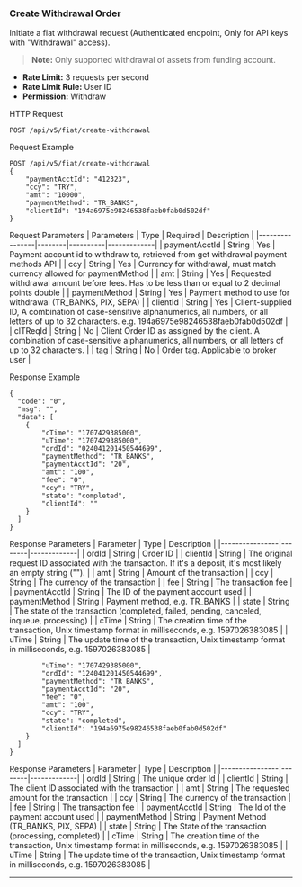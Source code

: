 ### Create Withdrawal Order

Initiate a fiat withdrawal request (Authenticated endpoint, Only for API keys with "Withdrawal" access).

> **Note:** Only supported withdrawal of assets from funding account.

- **Rate Limit:** 3 requests per second
- **Rate Limit Rule:** User ID
- **Permission:** Withdraw

HTTP Request
```
POST /api/v5/fiat/create-withdrawal
```

Request Example
```
POST /api/v5/fiat/create-withdrawal
{
    "paymentAcctId": "412323",
    "ccy": "TRY",
    "amt": "10000",
    "paymentMethod": "TR_BANKS",
    "clientId": "194a6975e98246538faeb0fab0d502df"
}
```

Request Parameters
| Parameters     | Type   | Required | Description |
|----------------|--------|----------|-------------|
| paymentAcctId  | String | Yes      | Payment account id to withdraw to, retrieved from get withdrawal payment methods API |
| ccy            | String | Yes      | Currency for withdrawal, must match currency allowed for paymentMethod |
| amt            | String | Yes      | Requested withdrawal amount before fees. Has to be less than or equal to 2 decimal points double |
| paymentMethod  | String | Yes      | Payment method to use for withdrawal (TR_BANKS, PIX, SEPA) |
| clientId       | String | Yes      | Client-supplied ID, A combination of case-sensitive alphanumerics, all numbers, or all letters of up to 32 characters. e.g. 194a6975e98246538faeb0fab0d502df |
| clTReqId       | String | No       | Client Order ID as assigned by the client. A combination of case-sensitive alphanumerics, all numbers, or all letters of up to 32 characters. |
| tag            | String | No       | Order tag. Applicable to broker user |

Response Example
```
{
  "code": "0",
  "msg": "",
  "data": [
    {
        "cTime": "1707429385000",
        "uTime": "1707429385000",
        "ordId": "024041201450544699",
        "paymentMethod": "TR_BANKS",
        "paymentAcctId": "20",
        "amt": "100",
        "fee": "0",
        "ccy": "TRY",
        "state": "completed",
        "clientId": ""
    }
  ]
}
```

Response Parameters
| Parameter      | Type   | Description |
|----------------|--------|-------------|
| ordId          | String | Order ID |
| clientId       | String | The original request ID associated with the transaction. If it's a deposit, it's most likely an empty string (""). |
| amt            | String | Amount of the transaction |
| ccy            | String | The currency of the transaction |
| fee            | String | The transaction fee |
| paymentAcctId  | String | The ID of the payment account used |
| paymentMethod  | String | Payment method, e.g. TR_BANKS |
| state          | String | The state of the transaction (completed, failed, pending, canceled, inqueue, processing) |
| cTime          | String | The creation time of the transaction, Unix timestamp format in milliseconds, e.g. 1597026383085 |
| uTime          | String | The update time of the transaction, Unix timestamp format in milliseconds, e.g. 1597026383085 |
```
        "uTime": "1707429385000",
        "ordId": "124041201450544699",
        "paymentMethod": "TR_BANKS",
        "paymentAcctId": "20",
        "fee": "0",
        "amt": "100",
        "ccy": "TRY",
        "state": "completed",
        "clientId": "194a6975e98246538faeb0fab0d502df"
    }
  ]
}
```

Response Parameters
| Parameter      | Type   | Description |
|----------------|--------|-------------|
| ordId          | String | The unique order Id |
| clientId       | String | The client ID associated with the transaction |
| amt            | String | The requested amount for the transaction |
| ccy            | String | The currency of the transaction |
| fee            | String | The transaction fee |
| paymentAcctId  | String | The Id of the payment account used |
| paymentMethod  | String | Payment Method (TR_BANKS, PIX, SEPA) |
| state          | String | The State of the transaction (processing, completed) |
| cTime          | String | The creation time of the transaction, Unix timestamp format in milliseconds, e.g. 1597026383085 |
| uTime          | String | The update time of the transaction, Unix timestamp format in milliseconds, e.g. 1597026383085 |

---
